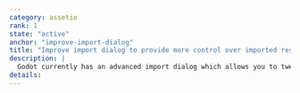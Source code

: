 ```yaml
---
category: assetio
rank: 1
state: "active"
anchor: "improve-import-dialog"
title: "Improve import dialog to provide more control over imported resources"
description: |
  Godot currently has an advanced import dialog which allows you to tweak many properties while importing assets. We want to polish and expand this dialog to be more powerful. At the very least we would like to improve the preview lighting, expose more tools for material editing, and expose many more common properties.
details:
---
```

